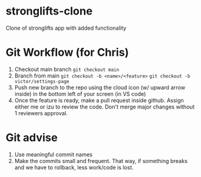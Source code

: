 # stronglifts-clone
Clone of stronglifts app with added functionality

# Git Workflow (for Chris)
1. Checkout main branch
`git checkout main`
2. Branch from main
`git checkout -b <name>/<feature>`
`git checkout -b victor/settings-page`
3. Push new branch to the repo using the cloud icon (w/ upward arrow inside) in the bottom left of your screen (in VS code)
4. Once the feature is ready, make a pull request inside github. Assign either me or izu to review the code. Don't merge major changes without 1 reviewers approval.

# Git advise
1. Use meaningful commit names
2. Make the commits small and frequent. That way, if something breaks and we have to rollback, less work/code is lost.




